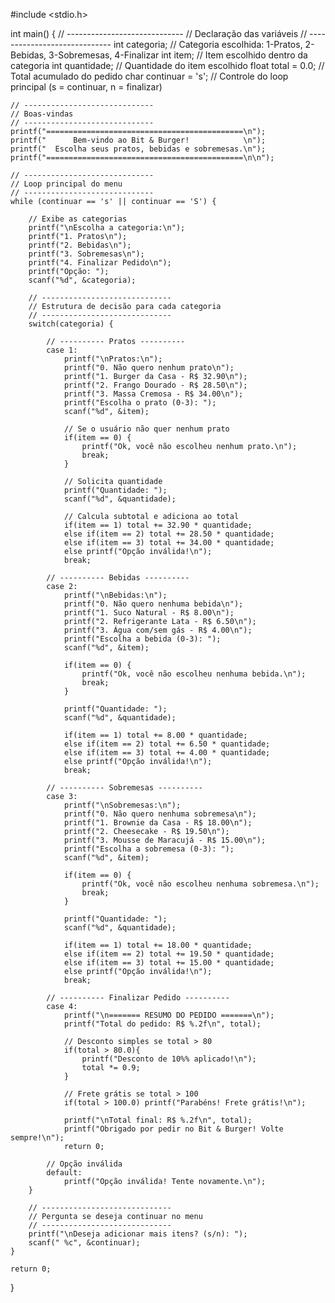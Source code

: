 #include <stdio.h>

int main() {
    // -----------------------------
    // Declaração das variáveis
    // -----------------------------
    int categoria;     // Categoria escolhida: 1-Pratos, 2-Bebidas, 3-Sobremesas, 4-Finalizar
    int item;          // Item escolhido dentro da categoria
    int quantidade;    // Quantidade do item escolhido
    float total = 0.0; // Total acumulado do pedido
    char continuar = 's'; // Controle do loop principal (s = continuar, n = finalizar)

    // -----------------------------
    // Boas-vindas
    // -----------------------------
    printf("============================================\n");
    printf("      Bem-vindo ao Bit & Burger!            \n");
    printf("  Escolha seus pratos, bebidas e sobremesas.\n");
    printf("============================================\n\n");

    // -----------------------------
    // Loop principal do menu
    // -----------------------------
    while (continuar == 's' || continuar == 'S') {

        // Exibe as categorias
        printf("\nEscolha a categoria:\n");
        printf("1. Pratos\n");
        printf("2. Bebidas\n");
        printf("3. Sobremesas\n");
        printf("4. Finalizar Pedido\n");
        printf("Opção: ");
        scanf("%d", &categoria);

        // -----------------------------
        // Estrutura de decisão para cada categoria
        // -----------------------------
        switch(categoria) {

            // ---------- Pratos ----------
            case 1:
                printf("\nPratos:\n");
                printf("0. Não quero nenhum prato\n");
                printf("1. Burger da Casa - R$ 32.90\n");
                printf("2. Frango Dourado - R$ 28.50\n");
                printf("3. Massa Cremosa - R$ 34.00\n");
                printf("Escolha o prato (0-3): ");
                scanf("%d", &item);

                // Se o usuário não quer nenhum prato
                if(item == 0) { 
                    printf("Ok, você não escolheu nenhum prato.\n"); 
                    break; 
                }

                // Solicita quantidade
                printf("Quantidade: ");
                scanf("%d", &quantidade);

                // Calcula subtotal e adiciona ao total
                if(item == 1) total += 32.90 * quantidade;
                else if(item == 2) total += 28.50 * quantidade;
                else if(item == 3) total += 34.00 * quantidade;
                else printf("Opção inválida!\n");
                break;

            // ---------- Bebidas ----------
            case 2:
                printf("\nBebidas:\n");
                printf("0. Não quero nenhuma bebida\n");
                printf("1. Suco Natural - R$ 8.00\n");
                printf("2. Refrigerante Lata - R$ 6.50\n");
                printf("3. Água com/sem gás - R$ 4.00\n");
                printf("Escolha a bebida (0-3): ");
                scanf("%d", &item);

                if(item == 0) { 
                    printf("Ok, você não escolheu nenhuma bebida.\n"); 
                    break; 
                }

                printf("Quantidade: ");
                scanf("%d", &quantidade);

                if(item == 1) total += 8.00 * quantidade;
                else if(item == 2) total += 6.50 * quantidade;
                else if(item == 3) total += 4.00 * quantidade;
                else printf("Opção inválida!\n");
                break;

            // ---------- Sobremesas ----------
            case 3:
                printf("\nSobremesas:\n");
                printf("0. Não quero nenhuma sobremesa\n");
                printf("1. Brownie da Casa - R$ 18.00\n");
                printf("2. Cheesecake - R$ 19.50\n");
                printf("3. Mousse de Maracujá - R$ 15.00\n");
                printf("Escolha a sobremesa (0-3): ");
                scanf("%d", &item);

                if(item == 0) { 
                    printf("Ok, você não escolheu nenhuma sobremesa.\n"); 
                    break; 
                }

                printf("Quantidade: ");
                scanf("%d", &quantidade);

                if(item == 1) total += 18.00 * quantidade;
                else if(item == 2) total += 19.50 * quantidade;
                else if(item == 3) total += 15.00 * quantidade;
                else printf("Opção inválida!\n");
                break;

            // ---------- Finalizar Pedido ----------
            case 4:
                printf("\n======= RESUMO DO PEDIDO =======\n");
                printf("Total do pedido: R$ %.2f\n", total);

                // Desconto simples se total > 80
                if(total > 80.0){
                    printf("Desconto de 10%% aplicado!\n");
                    total *= 0.9;
                }

                // Frete grátis se total > 100
                if(total > 100.0) printf("Parabéns! Frete grátis!\n");

                printf("\nTotal final: R$ %.2f\n", total);
                printf("Obrigado por pedir no Bit & Burger! Volte sempre!\n");
                return 0;

            // Opção inválida
            default:
                printf("Opção inválida! Tente novamente.\n");
        }

        // -----------------------------
        // Pergunta se deseja continuar no menu
        // -----------------------------
        printf("\nDeseja adicionar mais itens? (s/n): ");
        scanf(" %c", &continuar);
    }

    return 0;
}
